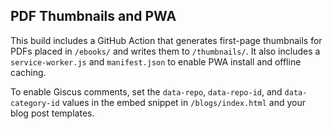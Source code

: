 

## PDF Thumbnails and PWA
This build includes a GitHub Action that generates first-page thumbnails for PDFs placed in `/ebooks/` and writes them to `/thumbnails/`. It also includes a `service-worker.js` and `manifest.json` to enable PWA install and offline caching.

To enable Giscus comments, set the `data-repo`, `data-repo-id`, and `data-category-id` values in the embed snippet in `/blogs/index.html` and your blog post templates.
